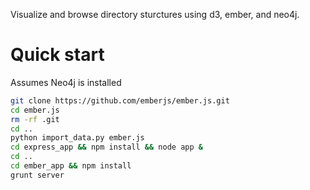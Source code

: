 Visualize and browse directory sturctures using d3, ember, and neo4j.

# Quick start

Assumes Neo4j is installed

```bash
git clone https://github.com/emberjs/ember.js.git
cd ember.js
rm -rf .git
cd ..
python import_data.py ember.js
cd express_app && npm install && node app &
cd ..
cd ember_app && npm install
grunt server
```

